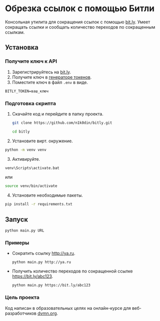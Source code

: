 # Обрезка ссылок с помощью Битли

Консольная утилита для сокращения ссылок с помощью [bit.ly](https://bit.ly).
Умеет сокращать ссылки и сообщать количество переходов по сокращенным ссылкам.

## Установка

### Получите ключ к API

1. Зарегистрируйтесь на [bit.ly](https://bit.ly/).
2. Получите ключ в [генераторе токенов](https://bitly.com/a/oauth_apps).
3. Поместите ключ в файл `.env` в виде.
```
BITLY_TOKEN=ваш_ключ
```

### Подготовка скрипта

1. Скачайте код и перейдите в папку проекта.
    ```bash
    git clone https://github.com/n1k0din/bitly.git
    ```  
    ```bash
    cd bitly
    ```
2. Установите вирт. окружение.
  ```bash
  python -m venv venv
  ```
3. Активируйте.
  ```bash
  venv\Scripts\activate.bat
  ```
  или
  ```bash
  source venv/bin/activate
  ```
4. Установите необходимые пакеты.
  ```bash
  pip install -r requirements.txt
  ```

## Запуск
```
python main.py URL
```

### Примеры

- Сократить ссылку http://ya.ru.
  ```
  python main.py http://ya.ru
  ```

- Получить количество переходов по сокращенной ссылке https://bit.ly/abc123.
  ```
  python main.py https://bit.ly/abc123
  ```

### Цель проекта

Код написан в образовательных целях на онлайн-курсе для веб-разработчиков [dvmn.org](https://dvmn.org/).
